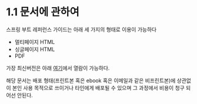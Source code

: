 # 1.1 문서에 관하여

스프링 부트 레퍼런스 가이드는 아래 세 가지의 형태로 이용이 가능하다

* 멀티페이지 HTML
* 싱글페이지 HTML
* PDF

가장 최신버전은 아래 [여기](https://docs.spring.io/spring-boot/docs/current/reference/)에서 열람이 가능하다.

해당 문서는 배포 형태\(프린트본 혹은 ebook 혹은 이메일과 같은 비프린트본\)에 상관없이 본인 사용 목적으로 쓰이거나 타인에게 배포될 수 있으며 그 과정에서 비용이 청구 되어선 안된다.

